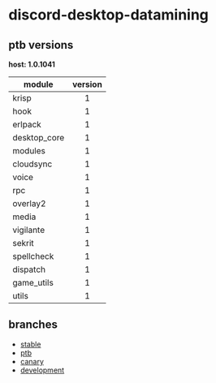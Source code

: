 # discord-desktop-datamining

## ptb versions

**host: 1.0.1041**

| module | version |
| ------ | :-----: |
| krisp | 1 |
| hook | 1 |
| erlpack | 1 |
| desktop_core | 1 |
| modules | 1 |
| cloudsync | 1 |
| voice | 1 |
| rpc | 1 |
| overlay2 | 1 |
| media | 1 |
| vigilante | 1 |
| sekrit | 1 |
| spellcheck | 1 |
| dispatch | 1 |
| game_utils | 1 |
| utils | 1 |

## branches

- [stable](https://github.com/OpenAsar/discord-desktop-datamining/tree/stable)
- [ptb](https://github.com/OpenAsar/discord-desktop-datamining/tree/ptb)
- [canary](https://github.com/OpenAsar/discord-desktop-datamining/tree/canary)
- [development](https://github.com/OpenAsar/discord-desktop-datamining/tree/development)
